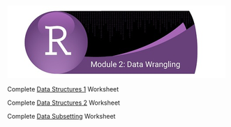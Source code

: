 ![](../fig/module_2_header.jpg)

Complete [Data Structures 1](http://htmlpreview.github.com/?https://github.com/mydatastory/r_intro_class/blob/master/_episodes_html/data_structures_part1.html) Worksheet

Complete [Data Structures 2](http://htmlpreview.github.com/?https://github.com/mydatastory/r_intro_class/blob/master/_episodes_html/data_structures_part2.html) Worksheet

Complete [Data Subsetting](http://htmlpreview.github.com/?https://github.com/mydatastory/r_intro_class/blob/master/_episodes_html/data_subsetting.html) Worksheet
